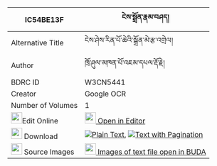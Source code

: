 |IC54BE13F|ངེས་སྒྲོན་རྣམ་བཤད། 
| --- | --- 
|Alternative Title |ངེས་ཤེས་རིན་པོ་ཆེའི་སྒྲོན་མེ་རྩ་འགྲེལ།
|Author| ཁྲོ་ཤུལ་མཁན་པོ་འཇམ་དཔལ་རྡོ་རྗེ།
|BDRC ID | W3CN5441
|Creator | Google OCR
|Number of Volumes| 1
|<img width="25" src="https://img.icons8.com/color/25/000000/edit-property.png">Edit Online| [<img width="25" src="https://avatars.githubusercontent.com/u/45091458?s=200&v=4"> Open in Editor](http://editor.openpecha.org/IC54BE13F)
|<img width="25" src="https://img.icons8.com/fluent/48/000000/download-2.png"/>  Download | [![](https://img.icons8.com/color/20/000000/txt.png)Plain Text](https://github.com/Openpecha/IC54BE13F/releases/download/v2/nge_dron_namshe_plain_IC54BE13F.zip), [![](https://img.icons8.com/color/20/000000/txt.png)Text with Pagination](https://github.com/Openpecha/IC54BE13F/releases/download/v2/nge_dron_namshe_pages_IC54BE13F.zip)
|<img width="25" src="https://img.icons8.com/plasticine/100/000000/pictures-folder.png"/>  Source Images | [<img width="25" src="https://library.bdrc.io/icons/BUDA-small.svg"> Images of text file open in BUDA](https://library.bdrc.io/show/bdr:W3CN5441)